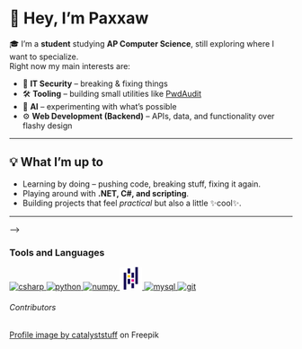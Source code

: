 # 👋 Hey, I’m Paxxaw  

🎓 I’m a **student** studying **AP Computer Science**, still exploring where I want to specialize.  
Right now my main interests are:  

- 🔐 **IT Security** – breaking & fixing things  
- 🛠 **Tooling** – building small utilities like [PwdAudit](https://github.com/Paxxaw/PwdAudit)  
- 🤖 **AI** – experimenting with what’s possible  
- ⚙️ **Web Development (Backend)** – APIs, data, and functionality over flashy design  

---

## 💡 What I’m up to  
- Learning by doing – pushing code, breaking stuff, fixing it again.  
- Playing around with **.NET, C#, and scripting**.  
- Building projects that feel *practical* but also a little ✨cool✨.  

---

<!--
## 📊 GitHub Stats  
![Paxxaw's GitHub stats](https://github-readme-stats.vercel.app/api?username=Paxxaw&show_icons=true&theme=radical)  



## 📫 Let’s connect  
- GitHub: [@Paxxaw](https://github.com/Paxxaw)  
<!-- - Discord: yourUsername#1234 -->
<!-- - LinkedIn: [Your Name](#) -->
<!-- - Personal Site: [paxon.dk](#) -->

-->


<h3 align='left'>Tools and Languages</h3>
<p align='left'>
 <a href="https://learn.microsoft.com/en-us/dotnet/csharp/" target="_blank" rel="noreferrer">
  <img src="https://www.vectorlogo.zone/logos/dotnet/dotnet-icon.svg" alt="csharp" width="40" height="40"/>
</a>

<a href="https://www.python.org/" target='_blank' rel='noreferrer'>
<img src='https://www.vectorlogo.zone/logos/python/python-icon.svg' alt="python" width="40" height="40"/>
</a> 
<a href="https://numpy.org/" target='_blank' rel='noreferrer'>
<img src='https://www.vectorlogo.zone/logos/numpy/numpy-icon.svg' alt="numpy" width="40" height="40"/>
</a>
<a href="https://pandas.pydata.org/" target='_blank' rel='noreferrer'>
<img src='https://raw.githubusercontent.com/devicons/devicon/master/icons/pandas/pandas-original.svg' alt="pandas" width="40" height="40"/>
</a>
<a href="https://www.mysql.com" target='_blank' rel='noreferrer'>
<img src='https://www.vectorlogo.zone/logos/mysql/mysql-icon.svg' alt="mysql" width="40" height="40"/>
</a>
<a href="https://git-scm.com/" target='_blank' rel='noreferrer'>
<img src='https://www.vectorlogo.zone/logos/git-scm/git-scm-icon.svg' alt="git" width="40" height="40"/>
</a>

</p>

<h6>Contributors</h6>
<a href="https://www.freepik.com/free-vector/cute-man-working-computer-with-coffee-cartoon-vector-icon-illustration-people-technology-icon-concept-isolated-premium-vector-flat-cartoon-style_20188201.htm#query=computer%20cartoon&position=0&from_view=keyword&track=ais">Profile image by catalyststuff</a> on Freepik
